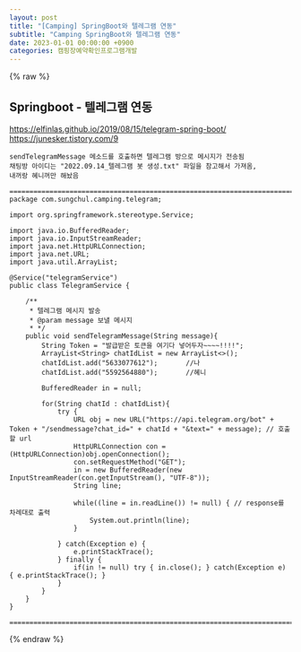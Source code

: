 ```yaml
---  
layout: post  
title: "[Camping] SpringBoot와 텔레그램 연동"  
subtitle: "Camping SpringBoot와 텔레그램 연동"  
date: 2023-01-01 00:00:00 +0900  
categories: 캠핑장예약확인프로그램개발  
---  
```

{% raw %}  
## Springboot - 텔레그램 연동  
  
https://elfinlas.github.io/2019/08/15/telegram-spring-boot/  
https://junesker.tistory.com/9  
  
	sendTelegramMessage 메소드를 호출하면 텔레그램 방으로 메시지가 전송됨  
	채팅방 아이디는 "2022.09.14_텔레그램 봇 생성.txt" 파일을 참고해서 가져옴,  
	내꺼랑 혜니꺼만 해놨음  
  
	=================================================================================================================  
	package com.sungchul.camping.telegram;  
  
	import org.springframework.stereotype.Service;  
  
	import java.io.BufferedReader;  
	import java.io.InputStreamReader;  
	import java.net.HttpURLConnection;  
	import java.net.URL;  
	import java.util.ArrayList;  
  
	@Service("telegramService")  
	public class TelegramService {  
  
		/**  
		 * 텔레그램 메시지 발송  
		 * @param message 보낼 메시지  
		 * */  
		public void sendTelegramMessage(String message){  
			String Token = "발급받은 토큰을 여기다 넣어두자~~~~!!!!";  
			ArrayList<String> chatIdList = new ArrayList<>();  
			chatIdList.add("5633077612");       //나  
			chatIdList.add("5592564880");       //혜니  
  
			BufferedReader in = null;  
  
			for(String chatId : chatIdList){  
				try {  
					URL obj = new URL("https://api.telegram.org/bot" + Token + "/sendmessage?chat_id=" + chatId + "&text=" + message); // 호출할 url  
					HttpURLConnection con = (HttpURLConnection)obj.openConnection();  
					con.setRequestMethod("GET");  
					in = new BufferedReader(new InputStreamReader(con.getInputStream(), "UTF-8"));  
					String line;  
  
					while((line = in.readLine()) != null) { // response를 차례대로 출력  
						System.out.println(line);  
					}  
  
				} catch(Exception e) {  
					e.printStackTrace();  
				} finally {  
					if(in != null) try { in.close(); } catch(Exception e) { e.printStackTrace(); }  
				}  
			}  
		}  
	}  
  
	=================================================================================================================  
{% endraw %}